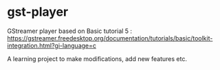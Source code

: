 # gst-player

GStreamer player based on Basic tutorial 5 : https://gstreamer.freedesktop.org/documentation/tutorials/basic/toolkit-integration.html?gi-language=c

A learning project to make modifications, add new features etc.
